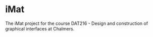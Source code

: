 # iMat

The iMat project for the course DAT216 - Design and construction of graphical interfaces at Chalmers.

